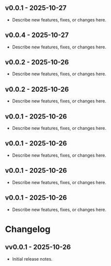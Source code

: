 ## v0.0.1 - 2025-10-27

- Describe new features, fixes, or changes here.

## v0.0.4 - 2025-10-27

- Describe new features, fixes, or changes here.

## v0.0.2 - 2025-10-26

- Describe new features, fixes, or changes here.

## v0.0.2 - 2025-10-26

- Describe new features, fixes, or changes here.

## v0.0.1 - 2025-10-26

- Describe new features, fixes, or changes here.

## v0.0.1 - 2025-10-26

- Describe new features, fixes, or changes here.

## v0.0.1 - 2025-10-26

- Describe new features, fixes, or changes here.

## v0.0.1 - 2025-10-26

- Describe new features, fixes, or changes here.

# Changelog

## vv0.0.1 - 2025-10-26

- Initial release notes.
